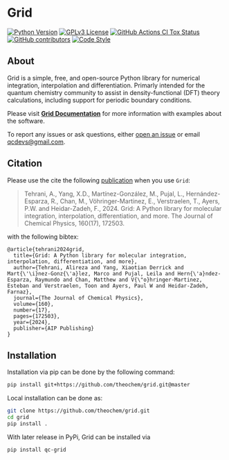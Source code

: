 # Grid

[![Python Version](https://img.shields.io/badge/python-3.9%2B-blue.svg)](https://docs.python.org/3/whatsnew/3.9.html)
[![GPLv3 License](https://img.shields.io/badge/License-GPL%20v3-yellow.svg)](https://opensource.org/licenses/)
[![GitHub Actions CI Tox Status](https://github.com/theochem/grid/actions/workflows/pytest.yaml/badge.svg)](https://github.com/theochem/grid/actions/workflows/pytest.yaml)
[![GitHub contributors](https://img.shields.io/github/contributors/theochem/grid.svg)](https://github.com/theochem/grid/graphs/contributors)
[![Code Style](https://img.shields.io/badge/code%20style-black-black.svg)](https://black.readthedocs.io/en/stable/)

## About
Grid is a simple, free, and open-source Python library for numerical integration, interpolation and differentiation.
Primarly intended for the quantum chemistry community to assist in density-functional (DFT) theory calculations,
including support for periodic boundary conditions.

Please visit [**Grid Documentation**](https://grid.qcdevs.org/) for more information with
examples about the software.

To report any issues or ask questions, either [open an issue](
https://github.com/theochem/grid/issues/new) or email [qcdevs@gmail.com]().


## Citation
Please use the cite the following [publication](https://doi.org/10.1063/5.0202240) when you use `Grid`:

> Tehrani, A., Yang, X.D., Martínez-González, M., Pujal, L., Hernández-Esparza, R., Chan, M., Vöhringer-Martinez, E., Verstraelen, T., Ayers, P.W. and Heidar-Zadeh, F., 2024. Grid: A Python library for molecular integration, interpolation, differentiation, and more. The Journal of Chemical Physics, 160(17), 172503.

with the following bibtex:

```
@article{tehrani2024grid,
  title={Grid: A Python library for molecular integration, interpolation, differentiation, and more},
  author={Tehrani, Alireza and Yang, Xiaotian Derrick and Mart{\'\i}nez-Gonz{\'a}lez, Marco and Pujal, Leila and Hern{\'a}ndez-Esparza, Raymundo and Chan, Matthew and V{\"o}hringer-Martinez, Esteban and Verstraelen, Toon and Ayers, Paul W and Heidar-Zadeh, Farnaz},
  journal={The Journal of Chemical Physics},
  volume={160},
  number={17},
  pages={172503},
  year={2024},
  publisher={AIP Publishing}
}
```

## Installation

Installation via pip can be done by the following command:
```bash
pip install git+https://github.com/theochem/grid.git@master
```

Local installation can be done as:
```bash
git clone https://github.com/theochem/grid.git
cd grid
pip install .
```

With later release in PyPi, Grid can be installed via
```bash
pip install qc-grid
```
